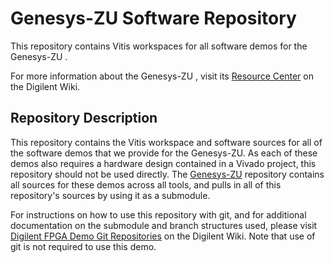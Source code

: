 # Genesys-ZU Software Repository


This repository contains Vitis workspaces for all software demos for the Genesys-ZU .

For more information about the Genesys-ZU , visit its [Resource Center](https://reference.digilentinc.com/programmable-logic/genesys-zu/start) on the Digilent Wiki.

## Repository Description

This repository contains the Vitis workspace and software sources for all of the software demos that we provide for the Genesys-ZU. As each of these demos also requires a hardware design contained in a Vivado project, this repository should not be used directly. The [Genesys-ZU](https://github.com/Digilent/Genesys-ZU) repository contains all sources for these demos across all tools, and pulls in all of this repository's sources by using it as a submodule.

For instructions on how to use this repository with git, and for additional documentation on the submodule and branch structures used, please visit [Digilent FPGA Demo Git Repositories](https://reference.digilentinc.com/reference/programmable-logic/documents/git) on the Digilent Wiki. Note that use of git is not required to use this demo.